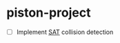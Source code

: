# piston-project

 - [ ] Implement [SAT](https://github.com/sevdanski/SAT_JS/blob/main/src/js/sat.js) collision detection
